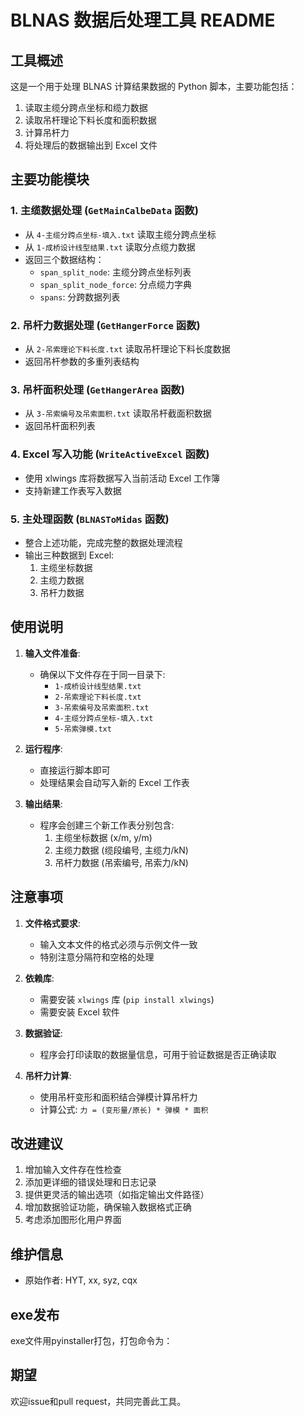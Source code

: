 # BLNAS 数据后处理工具 README

## 工具概述

这是一个用于处理 BLNAS 计算结果数据的 Python 脚本，主要功能包括：
1. 读取主缆分跨点坐标和缆力数据
2. 读取吊杆理论下料长度和面积数据
3. 计算吊杆力
4. 将处理后的数据输出到 Excel 文件

## 主要功能模块

### 1. 主缆数据处理 (`GetMainCalbeData` 函数)
- 从 `4-主缆分跨点坐标-填入.txt` 读取主缆分跨点坐标
- 从 `1-成桥设计线型结果.txt` 读取分点缆力数据
- 返回三个数据结构：
  - `span_split_node`: 主缆分跨点坐标列表
  - `span_split_node_force`: 分点缆力字典
  - `spans`: 分跨数据列表

### 2. 吊杆力数据处理 (`GetHangerForce` 函数)
- 从 `2-吊索理论下料长度.txt` 读取吊杆理论下料长度数据
- 返回吊杆参数的多重列表结构

### 3. 吊杆面积处理 (`GetHangerArea` 函数)
- 从 `3-吊索编号及吊索面积.txt` 读取吊杆截面积数据
- 返回吊杆面积列表

### 4. Excel 写入功能 (`WriteActiveExcel` 函数)
- 使用 xlwings 库将数据写入当前活动 Excel 工作簿
- 支持新建工作表写入数据

### 5. 主处理函数 (`BLNASToMidas` 函数)
- 整合上述功能，完成完整的数据处理流程
- 输出三种数据到 Excel:
  1. 主缆坐标数据
  2. 主缆力数据
  3. 吊杆力数据

## 使用说明

1. **输入文件准备**:
   - 确保以下文件存在于同一目录下:
     - `1-成桥设计线型结果.txt`
     - `2-吊索理论下料长度.txt`
     - `3-吊索编号及吊索面积.txt`
     - `4-主缆分跨点坐标-填入.txt`
     - `5-吊索弹模.txt`

2. **运行程序**:
   - 直接运行脚本即可
   - 处理结果会自动写入新的 Excel 工作表

3. **输出结果**:
   - 程序会创建三个新工作表分别包含:
     1. 主缆坐标数据 (x/m, y/m)
     2. 主缆力数据 (缆段编号, 主缆力/kN)
     3. 吊杆力数据 (吊索编号, 吊索力/kN)

## 注意事项

1. **文件格式要求**:
   - 输入文本文件的格式必须与示例文件一致
   - 特别注意分隔符和空格的处理

2. **依赖库**:
   - 需要安装 `xlwings` 库 (`pip install xlwings`)
   - 需要安装 Excel 软件

3. **数据验证**:
   - 程序会打印读取的数据量信息，可用于验证数据是否正确读取

4. **吊杆力计算**:
   - 使用吊杆变形和面积结合弹模计算吊杆力
   - 计算公式: `力 = (变形量/原长) * 弹模 * 面积`

## 改进建议

1. 增加输入文件存在性检查
2. 添加更详细的错误处理和日志记录
3. 提供更灵活的输出选项（如指定输出文件路径）
4. 增加数据验证功能，确保输入数据格式正确
5. 考虑添加图形化用户界面

## 维护信息

- 原始作者: HYT, xx, syz, cqx

## exe发布
exe文件用pyinstaller打包，打包命令为：


## 期望
欢迎issue和pull request，共同完善此工具。